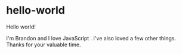 # hello-world

Hello world! 

I'm Brandon and I love JavaScript . I've also loved a few other things.
Thanks for your valuable time. 
